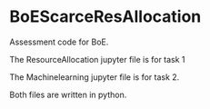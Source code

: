 # BoEScarceResAllocation
 Assessment code for BoE.
 
 The ResourceAllocation jupyter file is for task 1
 
 The Machinelearning jupyter file is for task 2.
 
 Both files are written in python.
